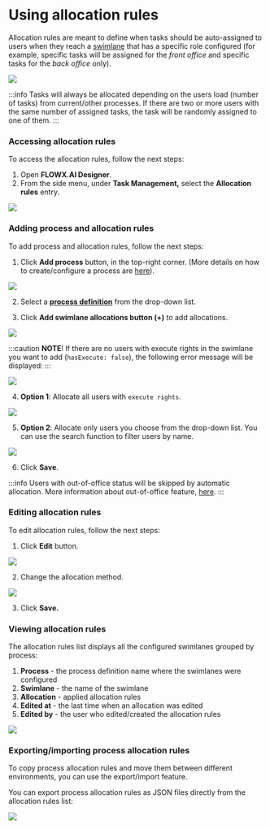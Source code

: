 # Using allocation rules

Allocation rules are meant to define when tasks should be auto-assigned to users when they reach a [swimlane](../../../user-roles-management/swimlanes.md) that has a specific role configured (for example, specific tasks will be assigned for the _front office_ and specific tasks for the _back office_ only).

![](https://s3.eu-west-1.amazonaws.com/docx.flowx.ai/2.13/allocation_rules.png)

:::info
Tasks will always be allocated depending on the users load (number of tasks) from current/other processes. If there are two or more users with the same number of assigned tasks, the task will be randomly assigned to one of them.
:::

### Accessing allocation rules

To access the allocation rules, follow the next steps:

1. Open **FLOWX.AI Designer**.
2. From the side menu, under **Task Management,** select the **Allocation rules** entry.

![](https://s3.eu-west-1.amazonaws.com/docx.flowx.ai/2.13/access_allocation_rules.png)

### **Adding process and allocation rules**

To add process and allocation rules, follow the next steps:&#x20;

1. Click **Add process** button, in the top-right corner. (More details on how to create/configure a process are [here](../../../../flowx-designer/managing-a-process-flow/creating-a-new-process-definition.md)).


![](https://s3.eu-west-1.amazonaws.com/docx.flowx.ai/2.13/adding_process_and_allocation.png)

2.  Select a [**process definition**](../../../../building-blocks/process/process-definition/process-definition.md) from the drop-down list.

3.  Click **Add swimlane allocations button (+)** to add allocations.

![](https://s3.eu-west-1.amazonaws.com/docx.flowx.ai/2.13/add_swimlane_allocation.png)

:::caution
**NOTE**! If there are no users with execute rights in the swimlane you want to add (`hasExecute: false`), the following error message will be displayed:
:::

![](https://s3.eu-west-1.amazonaws.com/docx.flowx.ai/2.13/add_task_allocation_rules.png)

4.  **Option 1**: Allocate all users with `execute rights`.

![](https://s3.eu-west-1.amazonaws.com/docx.flowx.ai/2.13/allocate_execute_rights.png)

5.  **Option 2**: Allocate only users you choose from the drop-down list. You can use the search function to filter users by name.

![](https://s3.eu-west-1.amazonaws.com/docx.flowx.ai/2.13/allocate_execute_rights1.png)

6.  Click **Save**.

:::info
Users with out-of-office status will be skipped by automatic allocation. More information about out-of-office feature, [here](using-out-of-office-records).
:::

### Editing allocation rules

To edit allocation rules, follow the next steps:

1. Click **Edit** button.

![](https://s3.eu-west-1.amazonaws.com/docx.flowx.ai/2.13/edit_allocation_rules.png)

2.  Change the allocation method.

![](https://s3.eu-west-1.amazonaws.com/docx.flowx.ai/2.13/change_allocation_method.gif)

3.  Click **Save.**

### Viewing allocation rules&#x20;

The allocation rules list displays all the configured swimlanes grouped by process:

1. **Process** - the process definition name where the swimlanes were configured
2. **Swimlane** - the name of the swimlane
3. **Allocation** - applied allocation rules
4. **Edited at** - the last time when an allocation was edited
5. **Edited by** - the user who edited/created the allocation rules

![](https://s3.eu-west-1.amazonaws.com/docx.flowx.ai/2.13/view_allocation_rules.png)

### **Exporting/importing process allocation rules**

To copy process allocation rules and move them between different environments, you can use the export/import feature.&#x20;

You can export process allocation rules as JSON files directly from the allocation rules list:

![](https://s3.eu-west-1.amazonaws.com/docx.flowx.ai/2.13/export_import_allocations.gif)